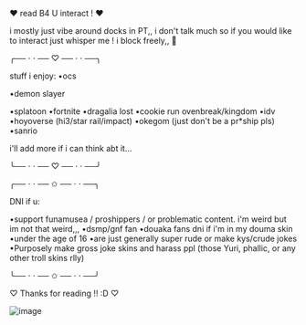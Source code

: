 ♥︎  read B4 U interact ! ♥︎


i mostly just vibe around docks in PT,, i don't talk much so if you would like to interact just whisper me ! i block freely,, 🫡


╭── ⋅ ⋅ ── ♡ ── ⋅ ⋅ ──╮

stuff i enjoy:
•ocs

•demon slayer 

•splatoon
•fortnite
•dragalia lost
•cookie run ovenbreak/kingdom
•idv
•hoyoverse (hi3/star rail/impact)
•okegom (just don't be a pr*ship pls)
•sanrio

i'll add more if i can think abt it…

╰── ⋅ ⋅ ── ♡ ── ⋅ ⋅ ──╯



╭── ⋅ ⋅ ── ✩ ── ⋅ ⋅ ──╮

DNI if u:

•support funamusea / proshippers / or problematic content. i'm weird but im not that weird,,,
•dsmp/gnf fan
•douaka fans dni if i'm in my douma skin
 •under the age of 16
•are just generally super rude or make kys/crude jokes
 •Purposely make gross joke skins and harass ppl (those Yuri, phallic, or any other troll skins rlly)
 
╰── ⋅ ⋅ ── ✩ ── ⋅ ⋅ ──╯

♡ Thanks for reading !! :D ♡

![image](https://github.com/user-attachments/assets/ce1b2b11-27e5-4b9c-a1f2-f1e96392b0dd)



<!--
**flowerbabiie/flowerbabiie** is a ✨ _special_ ✨ repository because its `README.md` (this file) appears on your GitHub profile.

Here are some ideas to get you started:

- 🔭 I’m currently working on ...
- 🌱 I’m currently learning ...
- 👯 I’m looking to collaborate on ...
- 🤔 I’m looking for help with ...
- 💬 Ask me about ...
- 📫 How to reach me: ...
- 😄 Pronouns: ...
- ⚡ Fun fact: ...
-->
